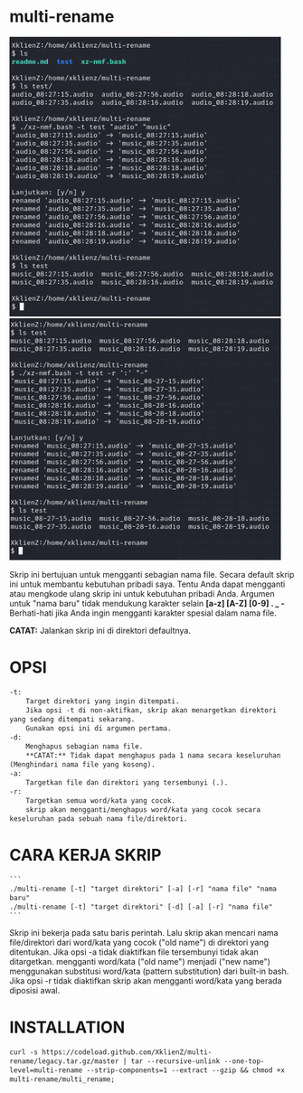 # multi-rename

<img src="https://github.com/XklienZ/multi-rename/blob/master/multi-rename.png" width="480" title="multi-rename">
<img src="https://github.com/XklienZ/multi-rename/blob/master/multi-rename2.png" width="480" title="multi-rename2">

Skrip ini bertujuan untuk mengganti sebagian nama file.
Secara default skrip ini untuk membantu kebutuhan pribadi saya.
Tentu Anda dapat mengganti atau mengkode ulang skrip ini untuk kebutuhan pribadi Anda.
Argumen untuk "nama baru" tidak mendukung karakter selain **[a-z] [A-Z] [0-9] . _ -**
Berhati-hati jika Anda ingin mengganti karakter spesial dalam nama file.

**CATAT:** Jalankan skrip ini di direktori defaultnya.

# OPSI
```
-t:                                                                            
    Target direktori yang ingin ditempati.                                
    Jika opsi -t di non-aktifkan, skrip akan menargetkan direktori yang sedang ditempati sekarang.
    Gunakan opsi ini di argumen pertama.
-d:
    Menghapus sebagian nama file.
    **CATAT:** Tidak dapat menghapus pada 1 nama secara keseluruhan (Menghindari nama file yang kosong).
-a:
    Targetkan file dan direktori yang tersembunyi (.).
-r:
    Targetkan semua word/kata yang cocok.
    skrip akan mengganti/menghapus word/kata yang cocok secara keseluruhan pada sebuah nama file/direktori.
```
# CARA KERJA SKRIP
    ```
    ./multi-rename [-t] "target direktori" [-a] [-r] "nama file" "nama baru"
    ./multi-rename [-t] "target direktori" [-d] [-a] [-r] "nama file"
    ```

Skrip ini bekerja pada satu baris perintah.
Lalu skrip akan mencari nama file/direktori dari word/kata yang cocok ("old name") di direktori yang ditentukan.
Jika opsi -a tidak diaktifkan file tersembunyi tidak akan ditargetkan.
mengganti word/kata ("old name") menjadi ("new name") menggunakan substitusi word/kata (pattern  substitution) dari built-in bash.
Jika opsi -r tidak diaktifkan skrip akan mengganti word/kata yang berada diposisi awal.

# INSTALLATION
    curl -s https://codeload.github.com/XklienZ/multi-rename/legacy.tar.gz/master | tar --recursive-unlink --one-top-level=multi-rename --strip-components=1 --extract --gzip && chmod +x multi-rename/multi_rename;
